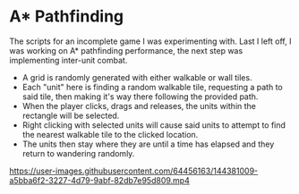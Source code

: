 # A* Pathfinding
The scripts for an incomplete game I was experimenting with.
Last I left off, I was working on A* pathfinding performance, the next step was implementing inter-unit combat.
* A grid is randomly generated with either walkable or wall tiles.
* Each "unit" here is finding a random walkable tile, requesting a path to said tile, then making it's way there following the provided path.
* When the player clicks, drags and releases, the units within the rectangle will be selected.
* Right clicking with selected units will cause said units to attempt to find the nearest walkable tile to the clicked location.
* The units then stay where they are until a time has elapsed and they return to wandering randomly.

https://user-images.githubusercontent.com/64456163/144381009-a5bba6f2-3227-4d79-9abf-82db7e95d809.mp4
